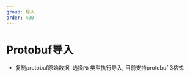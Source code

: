 ```yaml
---
group: 导入
order: 400
---
```


# Protobuf导入

- 复制protobuf原始数据, 选择`PB` 类型执行导入, 目前支持protobuf 3格式

<code src="./import/component/import_pb_zh.tsx" inline=true></code>